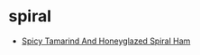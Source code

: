 # spiral

 * [Spicy Tamarind And Honeyglazed Spiral Ham](index/s/spicy-tamarind-and-honeyglazed-spiral-ham.json)
